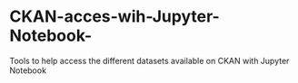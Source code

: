 # CKAN-acces-wih-Jupyter-Notebook-
Tools to help access the different datasets available on CKAN with Jupyter Notebook

